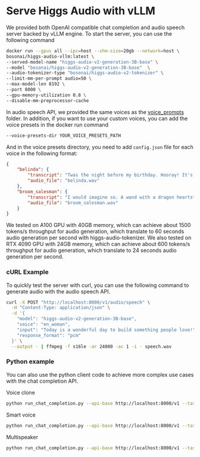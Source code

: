 # Serve Higgs Audio with vLLM

We provided both OpenAI compatible chat completion and audio speech server backed by vLLM engine. To start the server, you can use the following command

```bash
docker run --gpus all --ipc=host --shm-size=20gb --network=host \
bosonai/higgs-audio-vllm:latest \
--served-model-name "higgs-audio-v2-generation-3B-base" \
--model "bosonai/higgs-audio-v2-generation-3B-base"  \
--audio-tokenizer-type "bosonai/higgs-audio-v2-tokenizer" \
--limit-mm-per-prompt audio=50 \
--max-model-len 8192 \
--port 8000 \
--gpu-memory-utilization 0.8 \
--disable-mm-preprocessor-cache
```

In audio speech API, we provided the same voices as the [voice_prompts](../voice_prompts) folder. In addition, if you want to use your custom voices, you can add the voice presets in the docker run command 

```bash
--voice-presets-dir YOUR_VOICE_PRESETS_PATH
```

And in the voice presets directory, you need to add `config.json` file for each voice in the following format:
```json
{
    "belinda": {
        "transcript": "Twas the night before my birthday. Hooray! It's almost here! It may not be a holiday, but it's the best day of the year.",
        "audio_file": "belinda.wav"
    },
    "broom_salesman": {
        "transcript": "I would imagine so. A wand with a dragon heartstring core is capable of dazzling magic. And the bond between you and your wand should only grow stronger. Do not be surprised at your new wand's ability to perceive your intentions - particularly in a moment of need.",
        "audio_file": "broom_salesman.wav"
    }
}
```

We tested on A100 GPU with 40GB memory, which can achieve about 1500 tokens/s throughput for audio generation, which translate to 60 seconds audio generation per second with higgs-audio-tokenizer.
We also tested on RTX 4090 GPU with 24GB memory, which can achieve about 600 tokens/s throughput for audio generation, which translate to 24 seconds audio generation per second.

### cURL Example
To quickly test the server with curl, you can use the following command to generate audio with the audio speech API.

```bash
curl -X POST "http://localhost:8000/v1/audio/speech" \
  -H "Content-Type: application/json" \
  -d '{
    "model": "higgs-audio-v2-generation-3B-base",
    "voice": "en_woman",
    "input": "Today is a wonderful day to build something people love!",
    "response_format": "pcm"
  }' \
  --output - | ffmpeg -f s16le -ar 24000 -ac 1 -i - speech.wav
```


### Python example
You can also use the python client code to achieve more complex use cases with the chat completion API.

Voice clone
```bash
python run_chat_completion.py --api-base http://localhost:8000/v1 --task voice_clone
```

Smart voice
```bash
python run_chat_completion.py --api-base http://localhost:8000/v1 --task smart_voice
```

Multispeaker
```bash
python run_chat_completion.py --api-base http://localhost:8000/v1 --task multispeaker
```
